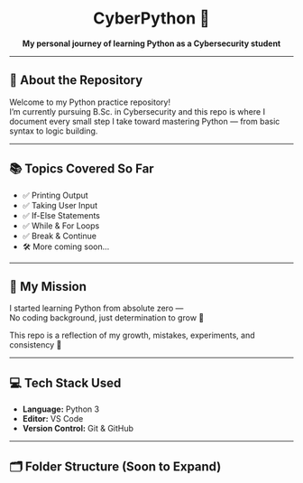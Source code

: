 <h1 align="center">CyberPython 🐍</h1>

<p align="center">
  <b>My personal journey of learning Python as a Cybersecurity student</b>  
</p>

---

## 🚀 About the Repository

Welcome to my Python practice repository!  
I’m currently pursuing B.Sc. in Cybersecurity and this repo is where I document every small step I take toward mastering Python — from basic syntax to logic building.

---

## 📚 Topics Covered So Far

- ✅ Printing Output
- ✅ Taking User Input
- ✅ If-Else Statements
- ✅ While & For Loops
- ✅ Break & Continue
- 🛠️ More coming soon...

---

## 🧠 My Mission

I started learning Python from absolute zero —  
No coding background, just determination to grow 💪

This repo is a reflection of my growth, mistakes, experiments, and consistency 🌱

---

## 💻 Tech Stack Used

- **Language:** Python 3
- **Editor:** VS Code
- **Version Control:** Git & GitHub

---

## 🗂️ Folder Structure (Soon to Expand)


